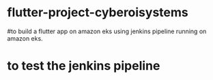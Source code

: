 # flutter-project-cyberoisystems

#to build a flutter app on amazon eks using jenkins pipeline running on amazon eks. 
# to test the jenkins pipeline
